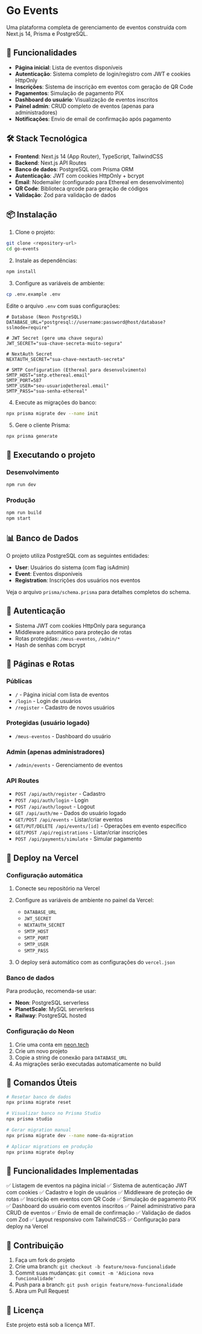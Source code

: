 # Go Events

Uma plataforma completa de gerenciamento de eventos construída com Next.js 14, Prisma e PostgreSQL.

## 🚀 Funcionalidades

- **Página inicial**: Lista de eventos disponíveis
- **Autenticação**: Sistema completo de login/registro com JWT e cookies HttpOnly
- **Inscrições**: Sistema de inscrição em eventos com geração de QR Code
- **Pagamentos**: Simulação de pagamento PIX
- **Dashboard do usuário**: Visualização de eventos inscritos
- **Painel admin**: CRUD completo de eventos (apenas para administradores)
- **Notificações**: Envio de email de confirmação após pagamento

## 🛠️ Stack Tecnológica

- **Frontend**: Next.js 14 (App Router), TypeScript, TailwindCSS
- **Backend**: Next.js API Routes
- **Banco de dados**: PostgreSQL com Prisma ORM
- **Autenticação**: JWT com cookies HttpOnly + bcrypt
- **Email**: Nodemailer (configurado para Ethereal em desenvolvimento)
- **QR Code**: Biblioteca qrcode para geração de códigos
- **Validação**: Zod para validação de dados

## 📦 Instalação

1. Clone o projeto:

```bash
git clone <repository-url>
cd go-events
```

2. Instale as dependências:

```bash
npm install
```

3. Configure as variáveis de ambiente:

```bash
cp .env.example .env
```

Edite o arquivo `.env` com suas configurações:

```env
# Database (Neon PostgreSQL)
DATABASE_URL="postgresql://username:password@host/database?sslmode=require"

# JWT Secret (gere uma chave segura)
JWT_SECRET="sua-chave-secreta-muito-segura"

# NextAuth Secret
NEXTAUTH_SECRET="sua-chave-nextauth-secreta"

# SMTP Configuration (Ethereal para desenvolvimento)
SMTP_HOST="smtp.ethereal.email"
SMTP_PORT=587
SMTP_USER="seu-usuario@ethereal.email"
SMTP_PASS="sua-senha-ethereal"
```

4. Execute as migrações do banco:

```bash
npx prisma migrate dev --name init
```

5. Gere o cliente Prisma:

```bash
npx prisma generate
```

## 🚀 Executando o projeto

### Desenvolvimento

```bash
npm run dev
```

### Produção

```bash
npm run build
npm start
```

## 📊 Banco de Dados

O projeto utiliza PostgreSQL com as seguintes entidades:

- **User**: Usuários do sistema (com flag isAdmin)
- **Event**: Eventos disponíveis
- **Registration**: Inscrições dos usuários nos eventos

Veja o arquivo `prisma/schema.prisma` para detalhes completos do schema.

## 🔐 Autenticação

- Sistema JWT com cookies HttpOnly para segurança
- Middleware automático para proteção de rotas
- Rotas protegidas: `/meus-eventos`, `/admin/*`
- Hash de senhas com bcrypt

## 📱 Páginas e Rotas

### Públicas

- `/` - Página inicial com lista de eventos
- `/login` - Login de usuários
- `/register` - Cadastro de novos usuários

### Protegidas (usuário logado)

- `/meus-eventos` - Dashboard do usuário

### Admin (apenas administradores)

- `/admin/events` - Gerenciamento de eventos

### API Routes

- `POST /api/auth/register` - Cadastro
- `POST /api/auth/login` - Login
- `POST /api/auth/logout` - Logout
- `GET /api/auth/me` - Dados do usuário logado
- `GET/POST /api/events` - Listar/criar eventos
- `GET/PUT/DELETE /api/events/[id]` - Operações em evento específico
- `GET/POST /api/registrations` - Listar/criar inscrições
- `POST /api/payments/simulate` - Simular pagamento

## 🚀 Deploy na Vercel

### Configuração automática

1. Conecte seu repositório na Vercel
2. Configure as variáveis de ambiente no painel da Vercel:

   - `DATABASE_URL`
   - `JWT_SECRET`
   - `NEXTAUTH_SECRET`
   - `SMTP_HOST`
   - `SMTP_PORT`
   - `SMTP_USER`
   - `SMTP_PASS`

3. O deploy será automático com as configurações do `vercel.json`

### Banco de dados

Para produção, recomenda-se usar:

- **Neon**: PostgreSQL serverless
- **PlanetScale**: MySQL serverless
- **Railway**: PostgreSQL hosted

### Configuração do Neon

1. Crie uma conta em [neon.tech](https://neon.tech)
2. Crie um novo projeto
3. Copie a string de conexão para `DATABASE_URL`
4. As migrações serão executadas automaticamente no build

## 🔧 Comandos Úteis

```bash
# Resetar banco de dados
npx prisma migrate reset

# Visualizar banco no Prisma Studio
npx prisma studio

# Gerar migration manual
npx prisma migrate dev --name nome-da-migration

# Aplicar migrations em produção
npx prisma migrate deploy
```

## 📝 Funcionalidades Implementadas

✅ Listagem de eventos na página inicial
✅ Sistema de autenticação JWT com cookies
✅ Cadastro e login de usuários
✅ Middleware de proteção de rotas
✅ Inscrição em eventos com QR Code
✅ Simulação de pagamento PIX
✅ Dashboard do usuário com eventos inscritos
✅ Painel administrativo para CRUD de eventos
✅ Envio de email de confirmação
✅ Validação de dados com Zod
✅ Layout responsivo com TailwindCSS
✅ Configuração para deploy na Vercel

## 🤝 Contribuição

1. Faça um fork do projeto
2. Crie uma branch: `git checkout -b feature/nova-funcionalidade`
3. Commit suas mudanças: `git commit -m 'Adiciona nova funcionalidade'`
4. Push para a branch: `git push origin feature/nova-funcionalidade`
5. Abra um Pull Request

## 📄 Licença

Este projeto está sob a licença MIT.

